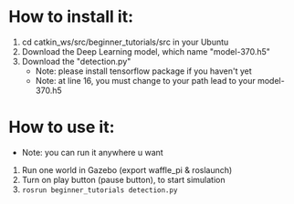 # How to install it:

1. cd catkin_ws/src/beginner_tutorials/src in your Ubuntu
2. Download the Deep Learning model, which name "model-370.h5"
3. Download the "detection.py"
    - Note: please install tensorflow package if you haven't yet
    - Note: at line 16, you must change to your path lead to your model-370.h5

# How to use it:

- Note: you can run it anywhere u want

1. Run one world in Gazebo (export waffle_pi & roslaunch)
2. Turn on play button (pause button), to start simulation
3. ```rosrun beginner_tutorials detection.py```

